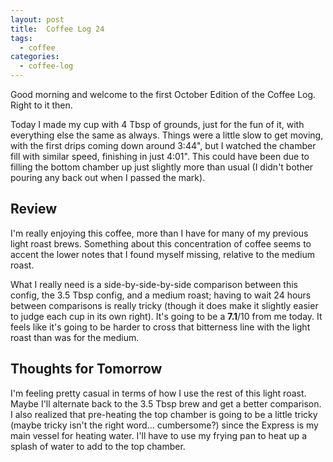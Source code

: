 ```yaml
---
layout: post
title:  Coffee Log 24
tags:
  - coffee
categories:
  - coffee-log
---
```


Good morning and welcome to the first October Edition of the Coffee Log. Right
to it then.

Today I made my cup with 4 Tbsp of grounds, just for the fun of it, with
everything else the same as always. Things were a little slow to get moving,
with the first drips coming down around 3:44", but I watched the chamber fill
with similar speed, finishing in just 4:01". This could have been due to
filling the bottom chamber up just slightly more than usual (I didn't bother
pouring any back out when I passed the mark).

<!-- MORE -->

## Review

I'm really enjoying this coffee, more than I have for many of my previous light
roast brews. Something about this concentration of coffee seems to accent the
lower notes that I found myself missing, relative to the medium roast.

What I really need is a side-by-side-by-side comparison between this config,
the 3.5 Tbsp config, and a medium roast; having to wait 24 hours between
comparisons is really tricky (though it does make it slightly easier to judge
each cup in its own right). It's going to be a **7.1**/10 from me today. It
feels like it's going to be harder to cross that bitterness line with the light
roast than was for the medium.

## Thoughts for Tomorrow

I'm feeling pretty casual in terms of how I use the rest of this light roast.
Maybe I'll alternate back to the 3.5 Tbsp brew and get a better comparison. I
also realized that pre-heating the top chamber is going to be a little tricky
(maybe tricky isn't the right word... cumbersome?) since the Express is my main
vessel for heating water. I'll have to use my frying pan to heat up a splash of
water to add to the top chamber.
